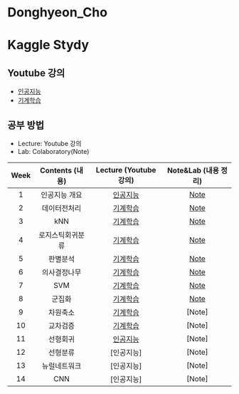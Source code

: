 # Donghyeon_Cho
# Kaggle Stydy

## Youtube 강의
- [인공지능](https://www.youtube.com/playlist?list=PL1xKqHsVFgvmIAJBy-cbB9zQcnMb6zsT2)
- [기계학습](https://www.youtube.com/playlist?list=PL1xKqHsVFgvnQQY9L4n1MFyy-6eixTekU)

## 공부 방법
- Lecture: Youtube 강의
- Lab: Colaboratory(Note)

| Week | Contents (내용) | Lecture (Youtube 강의) | Note&Lab (내용 정리) |
|:---:|:---:|:---:|:---:|
| 1 | 인공지능 개요 | [인공지능](https://www.youtube.com/watch?v=ny48cBIKtiY&list=PL1xKqHsVFgvmIAJBy-cbB9zQcnMb6zsT2&index=4) | [Note](https://github.com/Sejong-Kaggle-Study-3rd/Donghyeon_Cho/blob/main/week_1.ipynb) |
| 2 | 데이터전처리 | [기계학습](https://www.youtube.com/watch?v=gVdkxfYQtG0&list=PL1xKqHsVFgvnQQY9L4n1MFyy-6eixTekU&index=5) | [Note](https://github.com/hyeon9698/Donghyeon_Cho/blob/main/week_2.ipynb) |
| 3 | kNN | [기계학습](https://www.youtube.com/watch?v=siYSp7pnHDA&list=PL1xKqHsVFgvnQQY9L4n1MFyy-6eixTekU&index=8&t=250s) | [Note](https://github.com/Sejong-Kaggle-Study-3rd/Donghyeon_Cho/blob/main/week_3.ipynb) |
| 4 | 로지스틱회귀분류 | [기계학습](https://www.youtube.com/watch?v=uT3hiE7xUtE&list=PL1xKqHsVFgvnQQY9L4n1MFyy-6eixTekU&index=12&t=1907s) | [Note](https://github.com/hyeon9698/Donghyeon_Cho/blob/main/week_4/week_4_Logistic_Regression_%EC%8B%A4%EC%8A%B5.ipynb) |
| 5 | 판별분석 | [기계학습](https://www.youtube.com/watch?v=geIlsP8aPvg&list=PL1xKqHsVFgvnQQY9L4n1MFyy-6eixTekU&index=15) | [Note](https://github.com/hyeon9698/Donghyeon_Cho/blob/main/week_5/05%EC%9E%A5_%ED%8C%90%EB%B3%84%EB%B6%84%EC%84%9D.ipynb) |
| 6 | 의사결정나무 | [기계학습](https://www.youtube.com/watch?v=CC96qKl6etU&list=PL1xKqHsVFgvnQQY9L4n1MFyy-6eixTekU&index=16) | [Note](https://github.com/hyeon9698/Donghyeon_Cho/tree/main/week_6) |
| 7 | SVM | [기계학습](https://www.youtube.com/watch?v=7kvkkjkloKQ&list=PL1xKqHsVFgvnQQY9L4n1MFyy-6eixTekU&index=25&t=1737s) | [Note](https://github.com/hyeon9698/Donghyeon_Cho/tree/main/week_7) |
| 8 | 군집화 | [기계학습](https://www.youtube.com/watch?v=gGX9YwRcvQc&list=PL1xKqHsVFgvnQQY9L4n1MFyy-6eixTekU&index=29) | [Note](https://github.com/hyeon9698/Donghyeon_Cho/tree/main/week_8) |
| 9 | 차원축소 | [기계학습](https://www.youtube.com/watch?v=M_0Lcw2yAM0&list=PL1xKqHsVFgvnQQY9L4n1MFyy-6eixTekU&index=33) | [Note] |
| 10 | 교차검증 | [기계학습](https://www.youtube.com/watch?v=P8-1F5Z1050&list=PL1xKqHsVFgvnQQY9L4n1MFyy-6eixTekU&index=36) | [Note] |
| 11 | 선형회귀 | [인공지능](https://www.youtube.com/watch?v=4pKWmvUY3FE&list=PL1xKqHsVFgvmIAJBy-cbB9zQcnMb6zsT2&index=7) | [Note] |
| 12 | 선형분류 | [인공지능] | [Note] |
| 13 | 뉴럴네트워크 | [인공지능] | [Note] |
| 14 | CNN | [인공지능] | [Note] |
